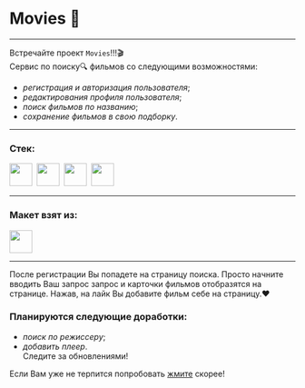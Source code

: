 # Movies :movie_camera:
________________________________________________________________
Встречайте проект `Movies`!!!:clapper:  
Сервис по поиску:mag: фильмов со следующими возможностями:  
* *регистрация и авторизация пользователя*; 
* *редактирования профиля пользователя*;
* *поиск фильмов по названию*;
* *сохранение фильмов в свою подборку*.
________________________________________________________________
### Стек:

<img width="40" src="https://cdn.jsdelivr.net/gh/devicons/devicon/icons/html5/html5-original.svg" />&nbsp;
<img width="40" src="https://cdn.jsdelivr.net/gh/devicons/devicon/icons/css3/css3-original.svg" />&nbsp;
<img width="40" src="https://cdn.jsdelivr.net/gh/devicons/devicon/icons/javascript/javascript-original.svg" />&nbsp;
<img width="40" src="https://cdn.jsdelivr.net/gh/devicons/devicon/icons/react/react-original.svg" />  

  ________________________________________________________________
### Макет взят из:  
<img width="40" src="https://cdn.jsdelivr.net/gh/devicons/devicon/icons/figma/figma-original.svg" />  
  
________________________________________________________________  

После регистрации Вы попадете на страницу поиска. Просто начните вводить Ваш запрос запрос и карточки фильмов отобразятся на странице. Нажав, на лайк Вы добавите фильм себе на страницу.:hearts:  
### Планируются следующие доработки:  
* *поиск по режиссеру*;
* *добавить плеер*.  
Следите за обновлениями!  

Если Вам уже не терпится попробовать <a href="https://films.nomoreparties.co/" target="_blank" >жмите</a> скорее!